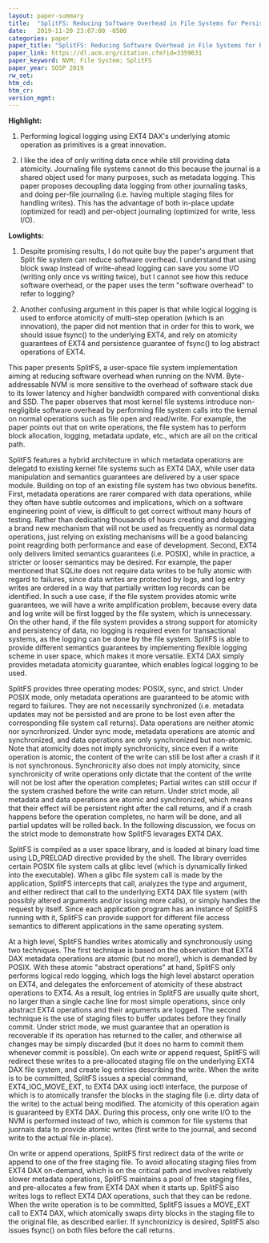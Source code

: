 ```yaml
---
layout: paper-summary
title:  "SplitFS: Reducing Software Overhead in File Systems for Persistent Memory"
date:   2019-11-20 23:07:00 -0500
categories: paper
paper_title: "SplitFS: Reducing Software Overhead in File Systems for Persistent Memory"
paper_link: https://dl.acm.org/citation.cfm?id=3359631
paper_keyword: NVM; File System; SplitFS
paper_year: SOSP 2019
rw_set:
htm_cd:
htm_cr:
version_mgmt:
---
```


**Highlight:**

1. Performing logical logging using EXT4 DAX's underlying atomic operation as primitives is a great innovation.

2. I like the idea of only writing data once while still providing data atomicity. Journaling file systems cannot
   do this because the journal is a shared object used for many purposes, such as metadata logging. This paper proposes 
   decoupling data logging from other journaling tasks, and doing per-file journaling (i.e. having multiple staging files 
   for handling writes). This has the advantage of both in-place update (optimized for read) and per-object journaling
   (optimized for write, less I/O).

**Lowlights:**
1. Despite promising results, I do not quite buy the paper's argument that Split file system can reduce
software overhead. I understand that using block swap instead of write-ahead logging can save you some I/O (writing
only once vs writing twice), but I cannot see how this reduce software overhead, or the paper uses the term "software
overhead" to refer to logging?

2. Another confusing argument in this paper is that while logical logging is used to enforce atomicity of multi-step operation
(which is an innovation), the paper did not mention that in order for this to work, we should issue fsync() to the 
underlying EXT4, and rely on atomicity guarantees of EXT4 and persistence guarantee of fsync() to log abstract
operations of EXT4.

This paper presents SplitFS, a user-space file system implementation aiming at reducing software overhead when running on
the NVM. Byte-addressable NVM is more sensitive to the overhead of software stack due to its lower latency and higher bandwidth
compared with conventional disks and SSD. The paper observes that most kernel file systems introduce non-negligible software
overhead by performing file system calls into the kernal on normal operations such as file open and read/write. For example,
the paper points out that on write operations, the file system has to perform block allocation, logging, metadata update, 
etc., which are all on the critical path. 

SplitFS features a hybrid architecture in which metadata operations are delegatd to existing kernel file systems such
as EXT4 DAX, while user data manipulation and semantics guarantees are delivered by a user space module. Building on top
of an existing file system has two obvious benefits. First, metadata operations are rarer compared with data operations,
while they often have subtle outcomes and implications, which on a software engineering point of view, is difficult to
get correct without many hours of testing. Rather than dedicating thousands of hours creating and debugging a brand new 
mechanism that will not be used as frequently as normal data operations, just relying on existing mechanisms will be 
a good balancing point reagrding both performance and ease of development. Second, EXT4 only delivers limited semantics
guarantees (i.e. POSIX), while in practice, a stricter or looser semantics may be desired. For example, the paper mentioned
that SQLite does not require data writes to be fully atomic with regard to failures, since data writes are protected by
logs, and log entry writes are ordered in a way that partially written log records can be identified. In such a use case,
if the file system provides atomic write guarantees, we will have a write amplification problem, because every data and 
log write will be first logged by the file system, which is unnecessary. On the other hand, if the file system provides
a strong support for atomicity and persistency of data, no logging is required even for transactional systems, as the 
logging can be done by the file system. SplitFS is able to provide different semantics guarantees by implementing flexible 
logging scheme in user space, which makes it more versatile. EXT4 DAX simply provides metadata atomicity guarantee, which
enables logical logging to be used. 

SplitFS provides three operating modes: POSIX, sync, and strict. Under POSIX mode, only metadata operations are guaranteed
to be atomic with regard to failures. They are not necessarily synchronized (i.e. metadata updates may not be persisted
and are prone to be lost even after the corresponding file system call returns). Data operations are neither atomic
nor syncrhronized. Under sync mode, metadata operations are atomic and synchronized, and data operations are only synchronized
but non-atomic. Note that atomicity does not imply synchronicity, since even if a write operation is atomic, the content
of the write can still be lost after a crash if it is not synchronous. Synchronicity also does not imply atomicity,
since synchronicity of write operations only dictate that the content of the write will not be lost after the operation
completes; Partial writes can still occur if the system crashed before the write can return. Under strict mode, all metadata
and data operations are atomic and synchronized, which means that their effect will be persistent right after the 
call returns, and if a crash happens before the operation completes, no harm will be done, and all partial updates
will be rolled back. In the following discussion, we focus on the strict mode to demonstrate how SplitFS levarages 
EXT4 DAX.

SplitFS is compiled as a user space library, and is loaded at binary load time using LD\_PRELOAD directive provided 
by the shell. The library overrides certain POSIX file system calls at glibc level (which is dynamically linked 
into the executable). When a glibc file system call is made by the application, SplitFS intercepts that call, analyzes
the type and argument, and either redirect that call to the underlying EXT4 DAX file system (with possibly altered
arguments and/or issuing more calls), or simply handles the request by itself. Since each application program has 
an instance of SplitFS running with it, SplitFS can provide support for different file access semantics to different
applications in the same operating system. 

At a high level, SplitFS handles writes atomically and synchronously using two techniques. The first technique is based
on the observation that EXT4 DAX metadata operations are atomic (but no more!), which is demanded by POSIX. With these
atomic "abstract operations" at hand, SplitFS only performs logical redo logging, which logs the high level abstarct
operation on EXT4, and delegates the enforcement of atomicity of these abstract operations to EXT4. As a result, log
entries in SplitFS are usually quite short, no larger than a single cache line for most simple operations, since only
abstract EXT4 operations and their arguments are logged. The second technique is the use of staging files to buffer 
updates before they finally commit. Under strict mode, we must guarantee that an operation is recoverable if its operation
has returned to the caller, and otherwise all changes may be simply discarded (but it does no harm to commit them
whenever commit is possible). On each write or append request, SplitFS will redirect these writes to a pre-allocated
staging file on the underlying EXT4 DAX file system, and create log entries describing the write. When the write is 
to be committed, SplitFS issues a special command, EXT4\_IOC\_MOVE\_EXT, to EXT4 DAX using ioctl interface, the 
purpose of which is to atomically transfer the blocks in the staging file (i.e. dirty data of the write) to the actual
being modified. The atomicity of this operation again is guaranteed by EXT4 DAX. During this process, only one write I/O
to the NVM is performed instead of two, which is common for file systems that juornals data to provide atomic writes
(first write to the journal, and second write to the actual file in-place). 

On write or append operations, SplitFS first redirect data of the write or append to one of the free staging file. To
avoid allocating staging files from EXT4 DAX on-demand, which is on the critical path and involves relatively slower
metadata operations, SplitFS maintains a pool of free staging files, and pre-allocates a few from EXT4 DAX when it
starts up. SplitFS also writes logs to reflect EXT4 DAX operations, such that they can be redone. When the write 
operation is to be committed, SplitFS issues a MOVE\_EXT call to EXT4 DAX, which atomically swaps dirty blocks in the 
staging file to the original file, as described earlier. If synchronizicy is desired, SplitFS also issues fsync() on
both files before the call returns.